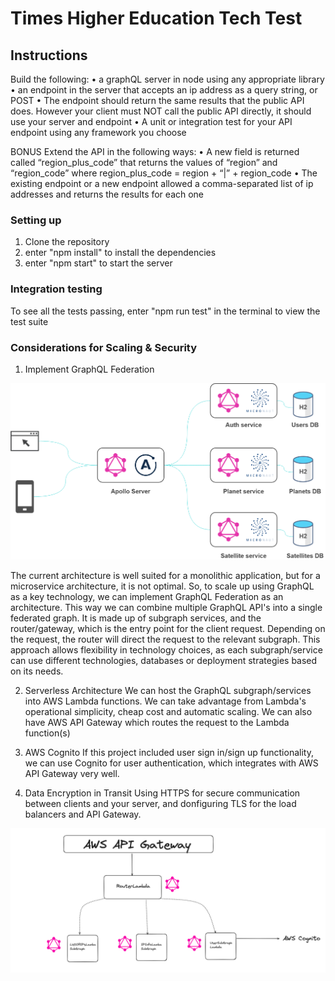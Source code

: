 # Times Higher Education Tech Test

## Instructions
Build the following:
• a graphQL server in node using any appropriate library
• an endpoint in the server that accepts an ip address as a query string, or POST
• The endpoint should return the same results that the public API does. However your client must NOT call the public API directly, it should use your server and endpoint
• A unit or integration test for your API endpoint using any framework you choose

BONUS
Extend the API in the following ways:
• A new field is returned called “region_plus_code” that returns the values of “region” and “region_code” where region_plus_code = region + “|” + region_code
• The existing endpoint or a new endpoint allowed a comma-separated list of ip addresses and returns the results for each one

### Setting up
1) Clone the repository
2) enter "npm install" to install the dependencies
3) enter "npm start" to start the server

### Integration testing
To see all the tests passing, enter "npm run test" in the terminal to view the test suite

### Considerations for Scaling & Security

1) Implement GraphQL Federation

![federation](./architecture.png)

The current architecture is well suited for a monolithic application, but for a microservice architecture, it is not optimal. So, to scale up using GraphQL as a key technology, we can implement GraphQL Federation as an architecture. This way we can combine multiple GraphQL API's into a single federated graph. It is made up of subgraph services, and the router/gateway, which is the entry point for the client request. Depending on the request, the router will direct the request to the relevant subgraph. This approach allows flexibility in technology choices, as each subgraph/service can use different technologies, databases or deployment strategies based on its needs.

2) Serverless Architecture
We can host the GraphQL subgraph/services into AWS Lambda functions. We can take advantage from Lambda's operational simplicity, cheap cost and automatic scaling. We can also have AWS API Gateway which routes the request to the Lambda function(s)

3) AWS Cognito
If this project included user sign in/sign up functionality, we can use Cognito for user authentication, which integrates with AWS API Gateway very well.

4) Data Encryption in Transit
Using HTTPS for secure communication between clients and your server, and donfiguring TLS for the load balancers and API Gateway.

![lambda_federated](./Lambda_federated.png)